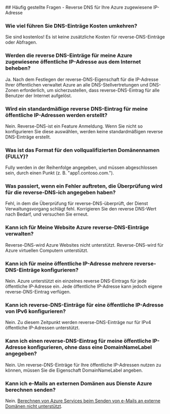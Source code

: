 <BR> 
## <a name="faq---reverse-dns-for-your-azure-assigned-ip-address"></a>Häufig gestellte Fragen - Reverse DNS für Ihre Azure zugewiesene IP-Adresse

### <a name="how-much-do-reverse-dns-records-cost"></a>Wie viel führen Sie DNS-Einträge Kosten umkehren?
Sie sind kostenlos!  Es ist keine zusätzliche Kosten für reverse-DNS-Einträge oder Abfragen.

### <a name="will-the-reverse-dns-records-for-my-azure-assigned-public-ip-address-resolve-from-the-internet"></a>Werden die reverse DNS-Einträge für meine Azure zugewiesene öffentliche IP-Adresse aus dem Internet beheben?
Ja. Nach dem Festlegen der reverse-DNS-Eigenschaft für die IP-Adresse Ihrer öffentlichen verwaltet Azure an alle DNS-Stellvertretungen und DNS-Zonen erforderlich, um sicherzustellen, dass reverse-DNS-Eintrag für alle Benutzer der Internet aufgelöst.

### <a name="will-a-default-reverse-dns-record-be-created-for-my-public-ip-addresses"></a>Wird ein standardmäßige reverse DNS-Eintrag für meine öffentliche IP-Adressen werden erstellt?
Nein. Reverse-DNS-ist ein Feature Anmeldung. Wenn Sie nicht so konfigurieren Sie diese auswählen, werden keine standardmäßigen reverse DNS-Einträge erstellt.

### <a name="what-is-the-format-for-the-fully-qualified-domain-name-fqdn"></a>Was ist das Format für den vollqualifizierten Domänennamen (FULLY)?
Fully werden in der Reihenfolge angegeben, und müssen abgeschlossen sein, durch einen Punkt (z. B. "app1.contoso.com.").

### <a name="what-happens-if-the-validation-checks-for-the-reverse-dns-ive-specified-fail"></a>Was passiert, wenn ein Fehler auftreten, die Überprüfung wird für die reverse-DNS-ich angegeben haben?
Fehl, in dem die Überprüfung für reverse-DNS-überprüft, der Dienst Verwaltungsvorgang schlägt fehl. Korrigieren Sie den reverse DNS-Wert nach Bedarf, und versuchen Sie erneut.

### <a name="can-i-manage-reverse-dns-for-my-azure-website"></a>Kann ich für Meine Website Azure reverse-DNS-Einträge verwalten?
Reverse-DNS-wird Azure Websites nicht unterstützt. Reverse-DNS-wird für Azure virtuellen Computern unterstützt.

### <a name="can-i-configure-multiple-reverse-dns-records-for-my-public-ip-address"></a>Kann ich für meine öffentliche IP-Adresse mehrere reverse-DNS-Einträge konfigurieren?
Nein. Azure unterstützt ein einzelnes reverse DNS-Eintrags für jede öffentliche IP-Adresse ein. Jede öffentliche IP-Adresse kann jedoch eigene reverse-DNS-Eintrag verfügen.

### <a name="can-i-configure-reverse-dns-records-for-an-ipv6-public-ip-address"></a>Kann ich reverse-DNS-Einträge für eine öffentliche IP-Adresse von IPv6 konfigurieren?
Nein.  Zu diesem Zeitpunkt werden reverse-DNS-Einträge nur für IPv4 öffentliche IP-Adressen unterstützt.

### <a name="can-i-configure-a-reverse-dns-record-for-my-public-ip-address-without-having-a-domainnamelabel-specified"></a>Kann ich einen reverse-DNS-Eintrag für meine öffentliche IP-Adresse konfigurieren, ohne dass eine DomainNameLabel angegeben?
Nein. Um reverse-DNS-Einträge für Ihre öffentliche IP-Adressen nutzen zu können, müssen Sie die Eigenschaft DomainNameLabel angeben.

### <a name="can-i-send-emails-to-external-domains-from-my-azure-compute-services"></a>Kann ich e-Mails an externen Domänen aus Dienste Azure berechnen senden?
Nein. [Berechnen von Azure Services beim Senden von e-Mails an externe Domänen nicht unterstützt](https://blogs.msdn.microsoft.com/mast/2016/04/04/sending-e-mail-from-azure-compute-resource-to-external-domains/).
